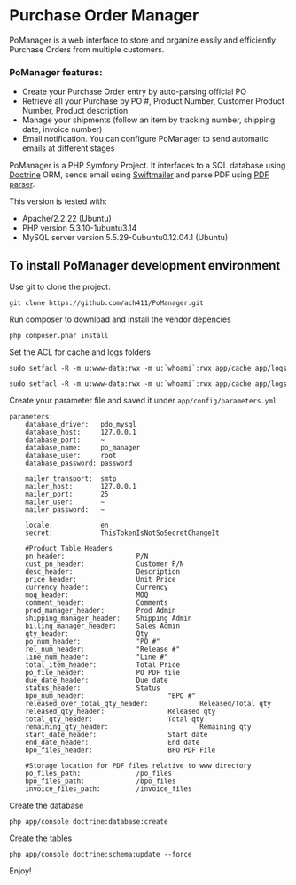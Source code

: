 Purchase Order Manager
========================

PoManager is a web interface to store and organize easily and efficiently Purchase Orders
from multiple customers.

### PoManager features:
- Create your Purchase Order entry by auto-parsing official PO
- Retrieve all your Purchase by PO #, Product Number, Customer Product Number, Product description
- Manage your shipments (follow an item by tracking number, shipping date, invoice number)
- Email notification. You can configure PoManager to send automatic emails at different stages

PoManager is a PHP Symfony Project.
It interfaces to a SQL database using [Doctrine][1] ORM, sends email using [Swiftmailer][2] and parse PDF using [PDF parser][3].

This version is tested with:
- Apache/2.2.22 (Ubuntu)
- PHP version 5.3.10-1ubuntu3.14
- MySQL server version 5.5.29-0ubuntu0.12.04.1 (Ubuntu)


To install PoManager development environment
--------------------------------

Use git to clone the project:

    git clone https://github.com/ach411/PoManager.git

Run composer to download and install the vendor depencies

    php composer.phar install

Set the ACL for cache and logs folders

    sudo setfacl -R -m u:www-data:rwx -m u:`whoami`:rwx app/cache app/logs

    sudo setfacl -R -m u:www-data:rwx -m u:`whoami`:rwx app/cache app/logs

Create your parameter file and saved it under `app/config/parameters.yml`

    parameters:
        database_driver:   pdo_mysql
        database_host:     127.0.0.1
        database_port:     ~
        database_name:     po_manager
        database_user:     root
        database_password: password
    
        mailer_transport:  smtp
        mailer_host:       127.0.0.1
        mailer_port:       25
        mailer_user:       ~
        mailer_password:   ~
    
        locale:            en
        secret:            ThisTokenIsNotSoSecretChangeIt
    
        #Product Table Headers
        pn_header:                  P/N
        cust_pn_header:             Customer P/N
        desc_header:                Description
        price_header:               Unit Price
        currency_header:            Currency
        moq_header:                 MOQ
        comment_header:             Comments
        prod_manager_header:        Prod Admin
        shipping_manager_header:    Shipping Admin
        billing_manager_header:     Sales Admin
        qty_header:                 Qty
        po_num_header:              "PO #"
        rel_num_header:             "Release #"
        line_num_header:            "Line #"
        total_item_header:          Total Price
        po_file_header:             PO PDF file
        due_date_header:            Due date
        status_header:              Status
        bpo_num_header:                     "BPO #"
        released_over_total_qty_header:             Released/Total qty
        released_qty_header:                Released qty
        total_qty_header:                   Total qty
        remaining_qty_header:                       Remaining qty
        start_date_header:                  Start date
        end_date_header:                    End date
        bpo_files_header:                   BPO PDF File
    
        #Storage location for PDF files relative to www directory
        po_files_path:              /po_files
        bpo_files_path:             /bpo_files
        invoice_files_path:         /invoice_files

Create the database

    php app/console doctrine:database:create

Create the tables

    php app/console doctrine:schema:update --force

Enjoy!

[1]:  http://www.doctrine-project.org/
[2]:  http://swiftmailer.org/
[3]:  http://www.pdfparser.org/
